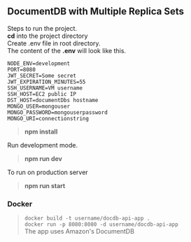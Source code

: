 ## DocumentDB with Multiple Replica Sets

Steps to run the project.  
**cd** into the project directory  
Create .env file in root directory.  
The content of the **.env** will look like this.  

    NODE_ENV=development
    PORT=8080
    JWT_SECRET=Some secret
    JWT_EXPIRATION_MINUTES=55
    SSH_USERNAME=VM username
    SSH_HOST=EC2 public IP
    DST_HOST=documentDbs hostname
    MONGO_USER=mongouser
    MONGO_PASSWORD=mongouserpassword
    MONGO_URI=connectionstring

> **npm install**

Run development mode.
> **npm run dev**


To run on production server

> **npm run start**


### Docker 

> `docker build -t username/docdb-api-app .`  
> `docker run -p 8080:8080 -d username/docdb-api-app`  
> The app uses Amazon's DocumentDB


